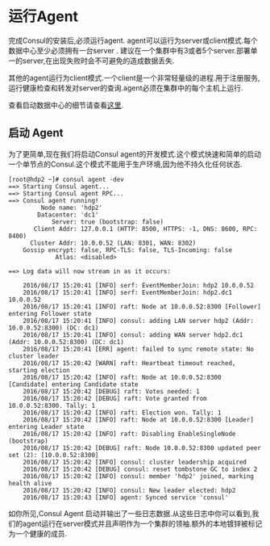 # 运行Agent

完成Consul的安装后,必须运行agent. agent可以运行为server或client模式.每个数据中心至少必须拥有一台server . 建议在一个集群中有3或者5个server.部署单一的server,在出现失败时会不可避免的造成数据丢失.

其他的agent运行为client模式.一个client是一个非常轻量级的进程.用于注册服务,运行健康检查和转发对server的查询.agent必须在集群中的每个主机上运行.

查看启动数据中心的细节请查看[这里](https://www.consul.io/docs/guides/bootstrapping.html).

## 启动 Agent

为了更简单,现在我们将启动Consul agent的开发模式.这个模式快速和简单的启动一个单节点的Consul.这个模式不能用于生产环境,因为他不持久化任何状态.

```
[root@hdp2 ~]# consul agent -dev
==> Starting Consul agent...
==> Starting Consul agent RPC...
==> Consul agent running!
         Node name: 'hdp2'
        Datacenter: 'dc1'
            Server: true (bootstrap: false)
       Client Addr: 127.0.0.1 (HTTP: 8500, HTTPS: -1, DNS: 8600, RPC: 8400)
      Cluster Addr: 10.0.0.52 (LAN: 8301, WAN: 8302)
    Gossip encrypt: false, RPC-TLS: false, TLS-Incoming: false
             Atlas: <disabled>

==> Log data will now stream in as it occurs:

    2016/08/17 15:20:41 [INFO] serf: EventMemberJoin: hdp2 10.0.0.52
    2016/08/17 15:20:41 [INFO] serf: EventMemberJoin: hdp2.dc1 10.0.0.52
    2016/08/17 15:20:41 [INFO] raft: Node at 10.0.0.52:8300 [Follower] entering Follower state
    2016/08/17 15:20:41 [INFO] consul: adding LAN server hdp2 (Addr: 10.0.0.52:8300) (DC: dc1)
    2016/08/17 15:20:41 [INFO] consul: adding WAN server hdp2.dc1 (Addr: 10.0.0.52:8300) (DC: dc1)
    2016/08/17 15:20:41 [ERR] agent: failed to sync remote state: No cluster leader
    2016/08/17 15:20:42 [WARN] raft: Heartbeat timeout reached, starting election
    2016/08/17 15:20:42 [INFO] raft: Node at 10.0.0.52:8300 [Candidate] entering Candidate state
    2016/08/17 15:20:42 [DEBUG] raft: Votes needed: 1
    2016/08/17 15:20:42 [DEBUG] raft: Vote granted from 10.0.0.52:8300. Tally: 1
    2016/08/17 15:20:42 [INFO] raft: Election won. Tally: 1
    2016/08/17 15:20:42 [INFO] raft: Node at 10.0.0.52:8300 [Leader] entering Leader state
    2016/08/17 15:20:42 [INFO] raft: Disabling EnableSingleNode (bootstrap)
    2016/08/17 15:20:42 [DEBUG] raft: Node 10.0.0.52:8300 updated peer set (2): [10.0.0.52:8300]
    2016/08/17 15:20:42 [INFO] consul: cluster leadership acquired
    2016/08/17 15:20:42 [DEBUG] consul: reset tombstone GC to index 2
    2016/08/17 15:20:42 [INFO] consul: member 'hdp2' joined, marking health alive
    2016/08/17 15:20:42 [INFO] consul: New leader elected: hdp2
    2016/08/17 15:20:43 [INFO] agent: Synced service 'consul'
```

如你所见,Consul Agent 启动并输出了一些日志数据.从这些日志中你可以看到,我们的agent运行在server模式并且声明作为一个集群的领袖.额外的本地镀锌被标记为一个健康的成员.

